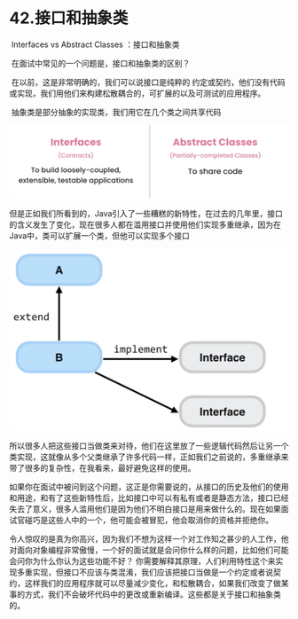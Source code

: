 # 42.接口和抽象类



​	Interfaces vs Abstract Classes ：接口和抽象类



​	在面试中常见的一个问题是，接口和抽象类的区别？ 

​	在以前，这是非常明确的，我们可以说接口是纯粹的 约定或契约，他们没有代码或实现，我们用他们来构建松散耦合的，可扩展的以及可测试的应用程序。

​	抽象类是部分抽象的实现类，我们用它在几个类之间共享代码

![image-20220418003131936](../../../../../.vuepress/public/images/image-20220418003131936.png)



​	但是正如我们所看到的，Java引入了一些糟糕的新特性，在过去的几年里，接口的含义发生了变化，现在很多人都在滥用接口并使用他们实现多重继承，因为在Java中，类可以扩展一个类，但他可以实现多个接口

![image-20220418003525331](../../../../../.vuepress/public/images/image-20220418003525331.png)

​	所以很多人把这些接口当做类来对待，他们在这里放了一些逻辑代码然后让另一个类实现，这就像从多个父类继承了许多代码一样，正如我们之前说的，多重继承来带了很多的复杂性，在我看来，最好避免这样的使用。

​		如果你在面试中被问到这个问题，这正是你需要说的，从接口的历史及他们的使用和用途，和有了这些新特性后，比如接口中可以有私有或者是静态方法，接口已经失去了意义，很多人滥用他们是因为他们不明白接口是用来做什么的。现在如果面试官碰巧是这些人中的一个，他可能会被冒犯，他会取消你的资格并拒绝你。

​	令人惊叹的是真为你高兴，因为我们不想为这样一个对工作知之甚少的人工作，他对面向对象编程非常傲慢，一个好的面试就是会问你什么样的问题，比如他们可能会问你为什么你认为这些功能不好？ 你需要解释其原理，人们利用特性这个来实现多重实现，但接口不应该与类混淆，我们应该把接口当做是一个约定或者说契约，这样我们的应用程序就可以尽量减少变化，和松散耦合，如果我们改变了做某事的方式，我们不会破坏代码中的更改或重新编译。这些都是关于接口和抽象类的。























































